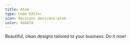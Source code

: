 ```yaml
---
title: Atom
type: Code Editor
icon: devicons devicons-atom
color: 4bb87d
---
```


Beautiful, clean designs tailored to your business. Do it now!
